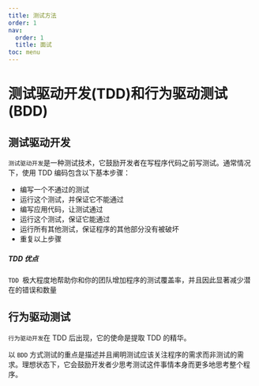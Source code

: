```yaml
---
title: 测试方法
order: 1
nav:
  order: 1
  title: 面试
toc: menu
---
```


# 测试驱动开发(TDD)和行为驱动测试(BDD)

## 测试驱动开发

`测试驱动开发`是一种测试技术，它鼓励开发者在写程序代码之前写测试。通常情况下，使用 TDD 编码包含以下基本步骤：

- 编写一个不通过的测试
- 运行这个测试，并保证它不能通过
- 编写应用代码，让测试通过
- 运行这个测试，保证它能通过
- 运行所有其他测试，保证程序的其他部分没有被破坏
- 重复以上步骤

##### TDD 优点

`TDD `极大程度地帮助你和你的团队增加程序的测试覆盖率，并且因此显著减少潜在的错误和数量

## 行为驱动测试

`行为驱动开发`在 TDD 后出现，它的使命是提取 TDD 的精华。

以 `BDD` 方式测试的重点是描述并且阐明测试应该关注程序的需求而非测试的需求。理想状态下，它会鼓励开发者少思考测试这件事情本身而更多地思考整个程序。
